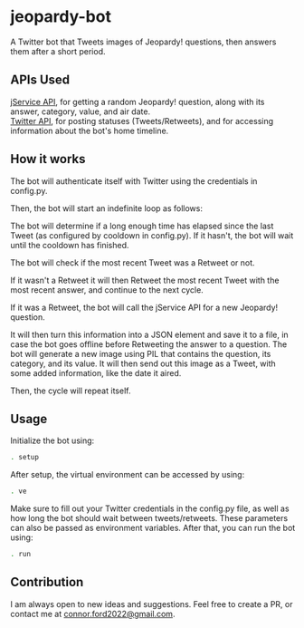 # jeopardy-bot

A Twitter bot that Tweets images of Jeopardy! questions, then answers them after a short period.

## APIs Used

[jService API](https://jservice.io), for getting a random Jeopardy! question, along with its answer, category, value, and air date.  
[Twitter API](https://developer.twitter.com/en/docs), for posting statuses (Tweets/Retweets), and for accessing information about the bot's home timeline.

## How it works

The bot will authenticate itself with Twitter using the credentials in config.py.

Then, the bot will start an indefinite loop as follows:

The bot will determine if a long enough time has elapsed since the last Tweet (as configured by cooldown in config.py).
If it hasn't, the bot will wait until the cooldown has finished.

The bot will check if the most recent Tweet was a Retweet or not.

If it wasn't a Retweet it will then Retweet the most recent Tweet with the most recent answer, and continue to the next cycle.

If it was a Retweet, the bot will call the jService API for a new Jeopardy! question.

It will then turn this information into a JSON element and save it to a file, in case the bot goes offline before Retweeting the answer to a question.
The bot will generate a new image using PIL that contains the question, its category, and its value.
It will then send out this image as a Tweet, with some added information, like the date it aired.

Then, the cycle will repeat itself.

## Usage

Initialize the bot using:

```bash
. setup
```

After setup, the virtual environment can be accessed by using:

```bash
. ve
```

Make sure to fill out your Twitter credentials in the config.py file, as well as how long the bot should wait between tweets/retweets. These parameters can also be passed as environment variables.
After that, you can run the bot using:

```bash
. run
```

## Contribution

I am always open to new ideas and suggestions. Feel free to create a PR, or contact me at connor.ford2022@gmail.com.
